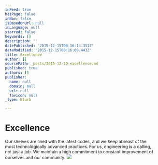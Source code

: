 ```yaml
---
inFeed: true
hasPage: false
inNav: false
isBasedOnUrl: null
inLanguage: null
starred: false
keywords: []
description: ''
datePublished: '2015-12-15T00:16:14.351Z'
dateModified: '2015-12-15T00:16:09.443Z'
title: Excellence
author: []
sourcePath: _posts/2015-12-10-excellence.md
published: true
authors: []
publisher:
  name: null
  domain: null
  url: null
  favicon: null
_type: Blurb

---
```

# Excellence

Our shelves are lined with the latest codes, and we keep abreast of the most technologically advanced practices. For us, engineering is a calling, not just a job. We maintain a high commitment to constant improvement of ourselves and our community.
![](https://the-grid-user-content.s3-us-west-2.amazonaws.com/22d66a69-a5f0-4826-acc4-f8f2168c5727.jpg)